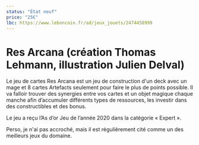 ```yaml
---
status: "État neuf"
price: "25€"
lbc: https://www.leboncoin.fr/ad/jeux_jouets/2474458999
---
```


# Res Arcana (création Thomas Lehmann, illustration Julien Delval)

Le jeu de cartes Res Arcana est un jeu de construction d'un deck avec un mage et 8 cartes Artefacts seulement pour faire le plus de points possible. Il va falloir trouver des synergies entre vos cartes et un objet magique chaque manche afin d’accumuler différents types de ressources, les investir dans des constructibles et des bonus.

Le jeu a reçu l’As d’or Jeu de l’année 2020 dans la catégorie « Expert ».

Perso, je n'ai pas accroché, mais il est régulièrement cité comme un des meilleurs jeux du domaine.